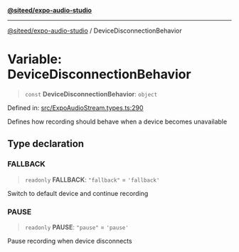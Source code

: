 [**@siteed/expo-audio-studio**](../README.md)

***

[@siteed/expo-audio-studio](../README.md) / DeviceDisconnectionBehavior

# Variable: DeviceDisconnectionBehavior

> `const` **DeviceDisconnectionBehavior**: `object`

Defined in: [src/ExpoAudioStream.types.ts:290](https://github.com/deeeed/expo-audio-stream/blob/9ccce858174254387aac44d30853c908707d8254/packages/expo-audio-studio/src/ExpoAudioStream.types.ts#L290)

Defines how recording should behave when a device becomes unavailable

## Type declaration

### FALLBACK

> `readonly` **FALLBACK**: `"fallback"` = `'fallback'`

Switch to default device and continue recording

### PAUSE

> `readonly` **PAUSE**: `"pause"` = `'pause'`

Pause recording when device disconnects
